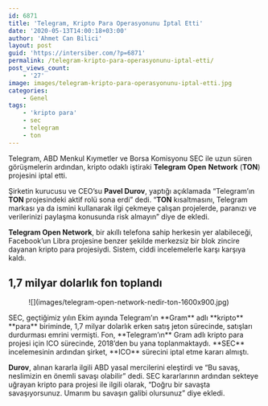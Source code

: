 ```yaml
---
id: 6871
title: 'Telegram, Kripto Para Operasyonunu İptal Etti'
date: '2020-05-13T14:00:18+03:00'
author: 'Ahmet Can Bilici'
layout: post
guid: 'https://intersiber.com/?p=6871'
permalink: /telegram-kripto-para-operasyonunu-iptal-etti/
post_views_count:
    - '27'
image: images/telegram-kripto-para-operasyonunu-iptal-etti.jpg
categories:
    - Genel
tags:
    - 'kripto para'
    - sec
    - telegram
    - ton
---
```


Telegram, ABD Menkul Kıymetler ve Borsa Komisyonu SEC ile uzun süren görüşmelerin ardından, kripto odaklı iştiraki **Telegram** **Open** **Network** (**TON**) projesini iptal etti.

Şirketin kurucusu ve CEO’su **Pavel Durov**, yaptığı açıklamada “Telegram’ın **TON** projesindeki aktif rolü sona erdi” dedi. “**TON** kısaltmasını, Telegram markası ya da ismini kullanarak ilgi çekmeye çalışan projelerde, paranızı ve verilerinizi paylaşma konusunda risk almayın” diye de ekledi.

**Telegram Open Network**, bir akıllı telefona sahip herkesin yer alabileceği, Facebook’un Libra projesine benzer şekilde merkezsiz bir blok zincire dayanan kripto para projesiydi. Sistem, ciddi incelemelerle karşı karşıya kaldı.

## 1,7 milyar dolarlık fon toplandı

<figure class="wp-block-image size-large">![](images/telegram-open-network-nedir-ton-1600x900.jpg)</figure>SEC, geçtiğimiz yılın Ekim ayında Telegram’ın **Gram** adlı **kripto** **para** biriminde, 1,7 milyar dolarlık erken satış jeton sürecinde, satışları durdurması emrini vermişti. Fon, **Telegram’ın** Gram adlı kripto para projesi için ICO sürecinde, 2018’den bu yana toplanmaktaydı. **SEC** incelemesinin ardından şirket, **ICO** sürecini iptal etme kararı almıştı.

**Durov**, alınan kararla ilgili ABD yasal mercilerini eleştirdi ve “Bu savaş, neslimizin en önemli savaşı olabilir” dedi. SEC kararlarının ardından sekteye uğrayan kripto para projesi ile ilgili olarak, “Doğru bir savaşta savaşıyorsunuz. Umarım bu savaşın galibi olursunuz” diye ekledi.